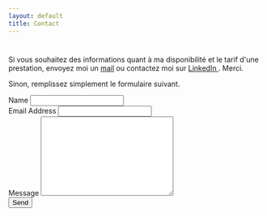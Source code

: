 ```yaml
---
layout: default
title: Contact
---
```


<div id="contact">
  <h1 class="pageTitle"></h1>
  <div class="contactContent">
    <p class="intro">Si vous souhaitez des informations quant à ma disponibilité et le tarif d'une prestation, envoyez moi un <a href="mailto:jordan.nagadzina.sanchez@gmail.com">mail</a> ou contactez moi sur <a href="https://www.linkedin.com/in/jordannagadzina-sanchez"> LinkedIn </a>. Merci. </p>
    <p> Sinon, remplissez simplement le formulaire suivant.</p>
  </div>
  <form action="http://formspree.io/your@mail.com" method="POST">
    <label for="name">Name</label>
    <input type="text" id="name" name="name" class="full-width"><br>
    <label for="email">Email Address</label>
    <input type="email" id="email" name="_replyto" class="full-width"><br>
    <label for="message">Message</label>
    <textarea name="message" id="message" cols="30" rows="10" class="full-width"></textarea><br>
    <input type="submit" value="Send" class="button">
  </form>
</div>
